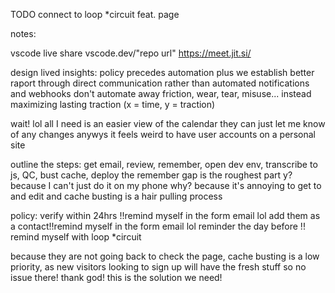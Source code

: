 TODO
  connect to loop *circuit
  feat. page



notes:

vscode live share
vscode.dev/"repo url"
https://meet.jit.si/

design lived insights:
  policy precedes automation
  plus we establish better raport through direct communication rather than automated notifications and webhooks
  don't automate away friction, wear, tear, misuse... instead maximizing lasting traction (x = time, y = traction)

wait! lol
all I need is an easier view of the calendar
they can just let me know of any changes
anywys it feels weird to have user accounts on a personal site

outline the steps:
  get email, review, remember, open dev env, transcribe to js, QC, bust cache, deploy
  the remember gap is the roughest part y?
  because I can't just do it on my phone
  why? because it's annoying to get to and edit
  and cache busting is a hair pulling process

policy:
verify within 24hrs  !!remind myself in the form email lol
add them as a contact!!remind myself in the form email lol
reminder the day before  !! remind myself with loop *circuit

because they are not going back to check the page, cache busting is a low priority, as new visitors looking to sign up will have the fresh stuff
so no issue there!
thank god!
this is the solution we need!
